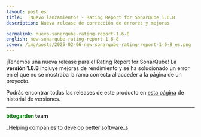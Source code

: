 ```yaml
---
layout: post_es
title:  ¡Nuevo lanzamiento! - Rating Report for SonarQube 1.6.8
description: Nueva release de corrección de errores y mejoras

permalink: nuevo-sonarqube-rating-report-1-6-8
english: new-sonarqube-rating-report-1-6-8
cover: /img/posts/2025-02-06-new-sonarqube-rating-report-1-6-8_es.png
---
```


¡Tenemos una nueva release para el Rating Report for SonarQube! La **versión 1.6.8** incluye mejoras de rendimiento y se ha solucionado un error en el que no se mostraba la rama correcta al acceder a la página de un proyecto. 

Podrás encontrar todas las releases de este producto en [esta página](/es/sonarqube-rating-versions) de historial de versiones. 


---
**<span style="color: green">bitegarden</span> team**

_Helping companies to develop better software_s